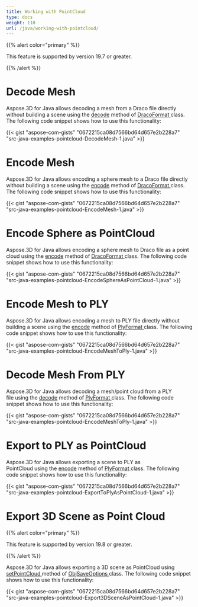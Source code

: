```yaml
---
title: Working with PointCloud
type: docs
weight: 110
url: /java/working-with-pointcloud/
---
```


{{% alert color="primary" %}} 

This feature is supported by version 19.7 or greater.

{{% /alert %}} 
# **Decode Mesh**
Aspose.3D for Java allows decoding a mesh from a Draco file directly without building a scene using the [decode](https://apireference.aspose.com/3d/java/com.aspose.threed/DracoFormat#decode-java.lang.String-) method of [DracoFormat ](https://apireference.aspose.com/3d/java/com.aspose.threed/DracoFormat)class. The following code snippet shows how to use this functionality:



{{< gist "aspose-com-gists" "0672215ca08d7566bd64d657e2b228a7" "src-java-examples-pointcloud-DecodeMesh-1.java" >}}
# **Encode Mesh**
Aspose.3D for Java allows encoding a sphere mesh to a Draco file directly without building a scene using the [encode](https://apireference.aspose.com/3d/java/com.aspose.threed/DracoFormat#encode-com.aspose.threed.Entity-java.lang.String-) method of [DracoFormat ](https://apireference.aspose.com/3d/java/com.aspose.threed/DracoFormat)class. The following code snippet shows how to use this functionality:



{{< gist "aspose-com-gists" "0672215ca08d7566bd64d657e2b228a7" "src-java-examples-pointcloud-EncodeMesh-1.java" >}}
# **Encode Sphere as PointCloud**
Aspose.3D for Java allows encoding a sphere mesh to Draco file as a point cloud using the [encode](https://apireference.aspose.com/3d/java/com.aspose.threed/DracoFormat#encode-com.aspose.threed.Entity-java.lang.String-com.aspose.threed.DracoSaveOptions-) method of [DracoFormat ](https://apireference.aspose.com/3d/java/com.aspose.threed/DracoFormat)class. The following code snippet shows how to use this functionality:



{{< gist "aspose-com-gists" "0672215ca08d7566bd64d657e2b228a7" "src-java-examples-pointcloud-EncodeSphereAsPointCloud-1.java" >}}
# **Encode Mesh to PLY**
Aspose.3D for Java allows encoding a mesh to PLY file directly without building a scene using the [encode](https://apireference.aspose.com/3d/java/com.aspose.threed/PlyFormat#encode-com.aspose.threed.Entity-java.lang.String-) method of [PlyFormat ](https://apireference.aspose.com/3d/java/com.aspose.threed/PlyFormat)class. The following code snippet shows how to use this functionality:



{{< gist "aspose-com-gists" "0672215ca08d7566bd64d657e2b228a7" "src-java-examples-pointcloud-EncodeMeshToPly-1.java" >}}
# **Decode Mesh From PLY**
Aspose.3D for Java allows decoding a mesh/point cloud from a PLY file using the [decode](https://apireference.aspose.com/3d/java/com.aspose.threed/PlyFormat#decode-java.lang.String-) method of [PlyFormat ](https://apireference.aspose.com/3d/java/com.aspose.threed/PlyFormat)class. The following code snippet shows how to use this functionality:



{{< gist "aspose-com-gists" "0672215ca08d7566bd64d657e2b228a7" "src-java-examples-pointcloud-EncodeMeshToPly-1.java" >}}
# **Export to PLY as PointCloud**
Aspose.3D for Java allows exporting a scene to PLY as PointCloud using the [encode](https://apireference.aspose.com/3d/java/com.aspose.threed/PlyFormat#encode-com.aspose.threed.Entity-java.lang.String-com.aspose.threed.PlySaveOptions-) method of [PlyFormat ](https://apireference.aspose.com/3d/java/com.aspose.threed/PlyFormat)class. The following code snippet shows how to use this functionality:



{{< gist "aspose-com-gists" "0672215ca08d7566bd64d657e2b228a7" "src-java-examples-pointcloud-ExportToPlyAsPointCloud-1.java" >}}
# **Export 3D Scene as Point Cloud**
{{% alert color="primary" %}} 

This feature is supported by version 19.8 or greater.

{{% /alert %}} 

Aspose.3D for Java allows exporting a 3D scene as PointCloud using [setPointCloud ](https://apireference.aspose.com/3d/java/com.aspose.threed/ObjSaveOptions#setPointCloud-boolean-)method of [ObjSaveOptions ](https://apireference.aspose.com/3d/java/com.aspose.threed/ObjSaveOptions)class. The following code snippet shows how to use this functionality:

{{< gist "aspose-com-gists" "0672215ca08d7566bd64d657e2b228a7" "src-java-examples-pointcloud-Export3DSceneAsPointCloud-1.java" >}}
